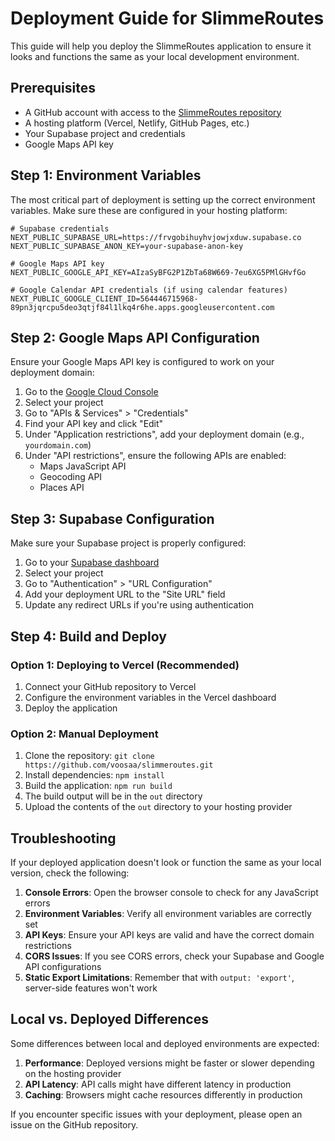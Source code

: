 # Deployment Guide for SlimmeRoutes

This guide will help you deploy the SlimmeRoutes application to ensure it looks and functions the same as your local development environment.

## Prerequisites

- A GitHub account with access to the [SlimmeRoutes repository](https://github.com/voosaa/slimmeroutes)
- A hosting platform (Vercel, Netlify, GitHub Pages, etc.)
- Your Supabase project and credentials
- Google Maps API key

## Step 1: Environment Variables

The most critical part of deployment is setting up the correct environment variables. Make sure these are configured in your hosting platform:

```
# Supabase credentials
NEXT_PUBLIC_SUPABASE_URL=https://frvgobihuyhvjowjxduw.supabase.co
NEXT_PUBLIC_SUPABASE_ANON_KEY=your-supabase-anon-key

# Google Maps API key
NEXT_PUBLIC_GOOGLE_API_KEY=AIzaSyBFG2P1ZbTa68W669-7eu6XG5PMlGHvfGo

# Google Calendar API credentials (if using calendar features)
NEXT_PUBLIC_GOOGLE_CLIENT_ID=564446715968-89pn3jqrcpu5deo3qtjf84l1lkq4r6he.apps.googleusercontent.com
```

## Step 2: Google Maps API Configuration

Ensure your Google Maps API key is configured to work on your deployment domain:

1. Go to the [Google Cloud Console](https://console.cloud.google.com/)
2. Select your project
3. Go to "APIs & Services" > "Credentials"
4. Find your API key and click "Edit"
5. Under "Application restrictions", add your deployment domain (e.g., `yourdomain.com`)
6. Under "API restrictions", ensure the following APIs are enabled:
   - Maps JavaScript API
   - Geocoding API
   - Places API

## Step 3: Supabase Configuration

Make sure your Supabase project is properly configured:

1. Go to your [Supabase dashboard](https://app.supabase.io/)
2. Select your project
3. Go to "Authentication" > "URL Configuration"
4. Add your deployment URL to the "Site URL" field
5. Update any redirect URLs if you're using authentication

## Step 4: Build and Deploy

### Option 1: Deploying to Vercel (Recommended)

1. Connect your GitHub repository to Vercel
2. Configure the environment variables in the Vercel dashboard
3. Deploy the application

### Option 2: Manual Deployment

1. Clone the repository: `git clone https://github.com/voosaa/slimmeroutes.git`
2. Install dependencies: `npm install`
3. Build the application: `npm run build`
4. The build output will be in the `out` directory
5. Upload the contents of the `out` directory to your hosting provider

## Troubleshooting

If your deployed application doesn't look or function the same as your local version, check the following:

1. **Console Errors**: Open the browser console to check for any JavaScript errors
2. **Environment Variables**: Verify all environment variables are correctly set
3. **API Keys**: Ensure your API keys are valid and have the correct domain restrictions
4. **CORS Issues**: If you see CORS errors, check your Supabase and Google API configurations
5. **Static Export Limitations**: Remember that with `output: 'export'`, server-side features won't work

## Local vs. Deployed Differences

Some differences between local and deployed environments are expected:

1. **Performance**: Deployed versions might be faster or slower depending on the hosting provider
2. **API Latency**: API calls might have different latency in production
3. **Caching**: Browsers might cache resources differently in production

If you encounter specific issues with your deployment, please open an issue on the GitHub repository.
